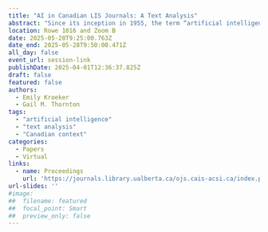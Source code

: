 ```yaml
---
title: "AI in Canadian LIS Journals: A Text Analysis"
abstract: "Since its inception in 1955, the term “artificial intelligence” (AI) has seen a recent revival with generative AI. But what does this mean for Canadian Library and Information Sciences (LIS) responses? Text analysis was performed in 56 AI publications from nine Canadian LIS journals spanning 1982 to 2024. Using diachronic and sentiment trends, the identified corpus highlights that past familiarity with more traditional AI has led to a balanced and possibly more critical sentiment that provides context, acceptance, and concern for future generative AI technologies within the Canadian LIS landscape."
location: Rowe 1016 and Zoom B
date: 2025-05-28T9:25:00.763Z
date_end: 2025-05-28T9:50:00.471Z
all_day: false
event_url: session-link
publishDate: 2025-04-01T12:36:37.825Z
draft: false
featured: false
authors:
  - Emily Kroeker
  - Gail M. Thornton
tags:
  - "artificial intelligence"
  - "text analysis"
  - "Canadian context"
categories:
  - Papers
  - Virtual
links:
  - name: Proceedings
    url: 'https://journals.library.ualberta.ca/ojs.cais-acsi.ca/index.php/cais-asci/article/view/1913'
url-slides: ''
#image:
##  filename: featured
##  focal_point: Smart
##  preview_only: false
---
```

